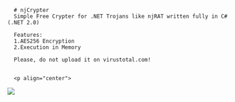       # njCrypter
      Simple Free Crypter for .NET Trojans like njRAT written fully in C#(.NET 2.0) 

      Features: 
      1.AES256 Encryption 
      2.Execution in Memory

      Please, do not upload it on virustotal.com!


      <p align="center">
  <img src="https://s18.directupload.net/images/210312/ey7ul5kl.png" ><br>
